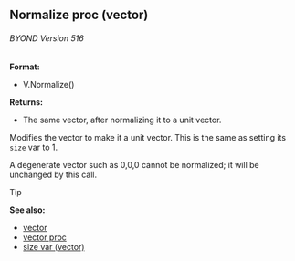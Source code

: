 ## Normalize proc (vector) 
###### BYOND Version 516

**Format:**
+   V.Normalize()
<!-- -->
**Returns:**
+   The same vector, after normalizing it to a unit vector.


Modifies the vector to make it a unit vector. This is the same
as setting its `size` var to 1. 

A degenerate vector such as
0,0,0 cannot be normalized; it will be unchanged by this call.

> [!TIP] 
> **See also:**
> +   [vector](/ref/vector.md) 
> +   [vector proc](/ref/proc/vector.md) 
> +   [size var (vector)](/ref/vector/var/size.md) <!-- -->